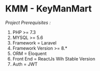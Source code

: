 # KMM - KeyManMart
 *Project Prerequisites :*
   1. PHP >= 7.3
   2. MYSQL >= 5.6
   3. Framework = Laravel
   4. Framework Version >= 8.*
   5. ORM = Eloquent
   6. Front End = ReactJs Wih Stable Version
   7. Auth = JWT

